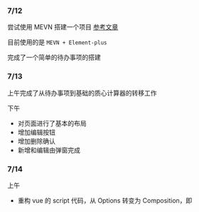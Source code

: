 ### 7/12

尝试使用 MEVN 搭建一个项目 [参考文章](https://signoz.io/blog/mevn-stack-tutorial/#proxy-api-requests-from-the-vue-app)

目前使用的是 `MEVN + Element-plus`

完成了一个简单的待办事项的搭建


### 7/13

上午完成了从待办事项到基础的质心计算器的转移工作

下午
- 对页面进行了基本的布局
- 增加编辑按钮
- 增加删除确认
- 新增和编辑由弹窗完成


### 7/14
上午
- 重构 vue 的 script 代码，从 Options 转变为 Composition，即 <script setup>
- 将API的返回值改为增量式更新，两端保持同步，而非之前的每次传回整个零件列表

下午
- 将所有内容组件化


### 7/15
- 后端：添加了一个数据类型：Component，逻辑上 component 包含 part
- 已经完成了基础功能，添加和显示没有问题，在删和改上还需要完善


### 7/18
- 删除了 Component, 更改了 part 的定义，使得 part 可以包含 part
- 初步测试已经完善了所有的功能，可以增加零件和部件，部件的质量会自动更新


### 7/19
- 在后台数据结构中增加了通用件 interchangeable，相关的前端逻辑还未写
- 重新设计了UI
- 开始学习 router，为 interchangeable 单独编写管理页面


### 7/22
- 放弃了 interchangeable
- 加入了搜索功能
- 加入了移动零件功能